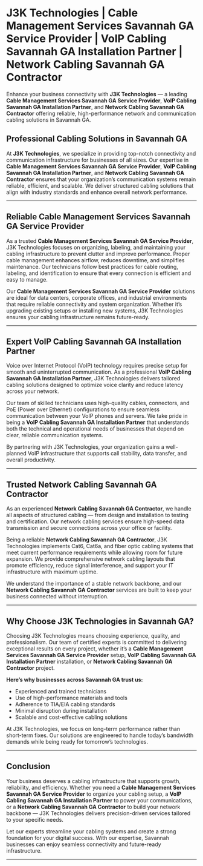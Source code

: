 
# J3K Technologies | Cable Management Services Savannah GA Service Provider | VoIP Cabling Savannah GA Installation Partner | Network Cabling Savannah GA Contractor
Enhance your business connectivity with **J3K Technologies** — a leading **Cable Management Services Savannah GA Service Provider**, **VoIP Cabling Savannah GA Installation Partner**, and **Network Cabling Savannah GA Contractor** offering reliable, high-performance network and communication cabling solutions in Savannah GA.
## Professional Cabling Solutions in Savannah GA

At **J3K Technologies**, we specialize in providing top-notch connectivity and communication infrastructure for businesses of all sizes. Our expertise in **Cable Management Services Savannah GA Service Provider**, **VoIP Cabling Savannah GA Installation Partner**, and **Network Cabling Savannah GA Contractor** ensures that your organization’s communication systems remain reliable, efficient, and scalable. We deliver structured cabling solutions that align with industry standards and enhance overall network performance.

---

## Reliable Cable Management Services Savannah GA Service Provider

As a trusted **Cable Management Services Savannah GA Service Provider**, J3K Technologies focuses on organizing, labeling, and maintaining your cabling infrastructure to prevent clutter and improve performance. Proper cable management enhances airflow, reduces downtime, and simplifies maintenance. Our technicians follow best practices for cable routing, labeling, and identification to ensure that every connection is efficient and easy to manage.

Our **Cable Management Services Savannah GA Service Provider** solutions are ideal for data centers, corporate offices, and industrial environments that require reliable connectivity and system organization. Whether it’s upgrading existing setups or installing new systems, J3K Technologies ensures your cabling infrastructure remains future-ready.

---

## Expert VoIP Cabling Savannah GA Installation Partner

Voice over Internet Protocol (VoIP) technology requires precise setup for smooth and uninterrupted communication. As a professional **VoIP Cabling Savannah GA Installation Partner**, J3K Technologies delivers tailored cabling solutions designed to optimize voice clarity and reduce latency across your network.

Our team of skilled technicians uses high-quality cables, connectors, and PoE (Power over Ethernet) configurations to ensure seamless communication between your VoIP phones and servers. We take pride in being a **VoIP Cabling Savannah GA Installation Partner** that understands both the technical and operational needs of businesses that depend on clear, reliable communication systems.

By partnering with J3K Technologies, your organization gains a well-planned VoIP infrastructure that supports call stability, data transfer, and overall productivity.

---

## Trusted Network Cabling Savannah GA Contractor

As an experienced **Network Cabling Savannah GA Contractor**, we handle all aspects of structured cabling — from design and installation to testing and certification. Our network cabling services ensure high-speed data transmission and secure connections across your office or facility.

Being a reliable **Network Cabling Savannah GA Contractor**, J3K Technologies implements Cat6, Cat6a, and fiber optic cabling systems that meet current performance requirements while allowing room for future expansion. We provide comprehensive network cabling layouts that promote efficiency, reduce signal interference, and support your IT infrastructure with maximum uptime.

We understand the importance of a stable network backbone, and our **Network Cabling Savannah GA Contractor** services are built to keep your business connected without interruption.

---

## Why Choose J3K Technologies in Savannah GA?

Choosing J3K Technologies means choosing experience, quality, and professionalism. Our team of certified experts is committed to delivering exceptional results on every project, whether it’s a **Cable Management Services Savannah GA Service Provider** setup, **VoIP Cabling Savannah GA Installation Partner** installation, or **Network Cabling Savannah GA Contractor** project.

**Here’s why businesses across Savannah GA trust us:**
- Experienced and trained technicians  
- Use of high-performance materials and tools  
- Adherence to TIA/EIA cabling standards  
- Minimal disruption during installation  
- Scalable and cost-effective cabling solutions  

At J3K Technologies, we focus on long-term performance rather than short-term fixes. Our solutions are engineered to handle today’s bandwidth demands while being ready for tomorrow’s technologies.

---

## Conclusion

Your business deserves a cabling infrastructure that supports growth, reliability, and efficiency. Whether you need a **Cable Management Services Savannah GA Service Provider** to organize your cabling setup, a **VoIP Cabling Savannah GA Installation Partner** to power your communications, or a **Network Cabling Savannah GA Contractor** to build your network backbone — J3K Technologies delivers precision-driven services tailored to your specific needs.

Let our experts streamline your cabling systems and create a strong foundation for your digital success. With our expertise, Savannah businesses can enjoy seamless connectivity and future-ready infrastructure.

---
